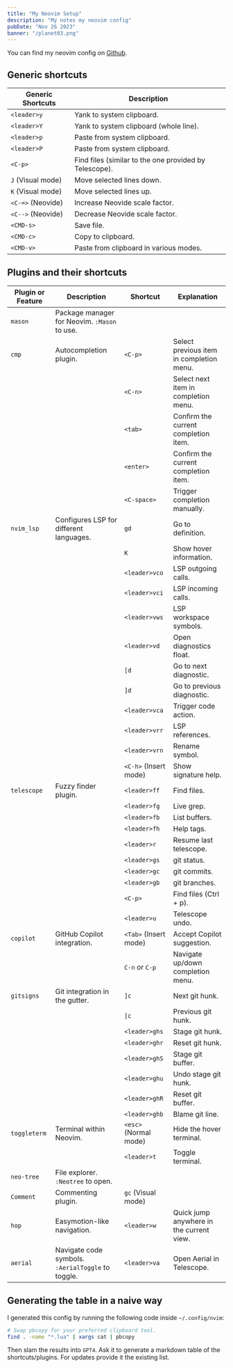 ```yaml
---
title: "My Neovim Setup"
description: "My notes my neovim config"
pubDate: "Nov 26 2023"
banner: "/planet03.png"
---
```


You can find my neovim config on
[Github](https://github.com/brian-dawn/dotfiles-simple/tree/main/.config/nvim).


## Generic shortcuts

| Generic Shortcuts        | Description                                            |
|--------------------------|--------------------------------------------------------|
| `<leader>y`              | Yank to system clipboard.                              |
| `<leader>Y`              | Yank to system clipboard (whole line).                 |
| `<leader>p`              | Paste from system clipboard.                           |
| `<leader>P`              | Paste from system clipboard.                           |
| `<C-p>`                  | Find files (similar to the one provided by Telescope). |
| `J` (Visual mode)        | Move selected lines down.                              |
| `K` (Visual mode)        | Move selected lines up.                                |
| `<C-=>` (Neovide)        | Increase Neovide scale factor.                         |
| `<C-->` (Neovide)        | Decrease Neovide scale factor.                         |
| `<CMD-s>`                | Save file.                                             |
| `<CMD-c>`                | Copy to clipboard.                                     |
| `<CMD-v>`                | Paste from clipboard in various modes.                 |


## Plugins and their shortcuts


| Plugin or Feature | Description                                       | Shortcut              | Explanation                              |
|-------------------|---------------------------------------------------|-----------------------|------------------------------------------|
| `mason`           | Package manager for Neovim. `:Mason` to use.      |                       |                                          |
| `cmp`             | Autocompletion plugin.                            | `<C-p>`               | Select previous item in completion menu. |
|                   |                                                   | `<C-n>`               | Select next item in completion menu.     |
|                   |                                                   | `<tab>`               | Confirm the current completion item.     |
|                   |                                                   | `<enter>`             | Confirm the current completion item.     |
|                   |                                                   | `<C-space>`           | Trigger completion manually.             |
| `nvim_lsp`        | Configures LSP for different languages.           | `gd`                  | Go to definition.                        |
|                   |                                                   | `K`                   | Show hover information.                  |
|                   |                                                   | `<leader>vco`         | LSP outgoing calls.                      |
|                   |                                                   | `<leader>vci`         | LSP incoming calls.                      |
|                   |                                                   | `<leader>vws`         | LSP workspace symbols.                   |
|                   |                                                   | `<leader>vd`          | Open diagnostics float.                  |
|                   |                                                   | `[d`                  | Go to next diagnostic.                   |
|                   |                                                   | `]d`                  | Go to previous diagnostic.               |
|                   |                                                   | `<leader>vca`         | Trigger code action.                     |
|                   |                                                   | `<leader>vrr`         | LSP references.                          |
|                   |                                                   | `<leader>vrn`         | Rename symbol.                           |
|                   |                                                   | `<C-h>` (Insert mode) | Show signature help.                     |
| `telescope`       | Fuzzy finder plugin.                              | `<leader>ff`          | Find files.                              |
|                   |                                                   | `<leader>fg`          | Live grep.                               |
|                   |                                                   | `<leader>fb`          | List buffers.                            |
|                   |                                                   | `<leader>fh`          | Help tags.                               |
|                   |                                                   | `<leader>r`           | Resume last telescope.                   |
|                   |                                                   | `<leader>gs`          | git status.                              |
|                   |                                                   | `<leader>gc`          | git commits.                             |
|                   |                                                   | `<leader>gb`          | git branches.                            |
|                   |                                                   | `<C-p>`               | Find files (Ctrl + p).                   |
|                   |                                                   | `<leader>u`           | Telescope undo.                          |
| `copilot`         | GitHub Copilot integration.                       | `<Tab>` (Insert mode) | Accept Copilot suggestion.               |
|                   |                                                   | `C-n` or `C-p`        | Navigate up/down completion menu.        |
| `gitsigns`        | Git integration in the gutter.                    | `]c`                  | Next git hunk.                           |
|                   |                                                   | `[c`                  | Previous git hunk.                       |
|                   |                                                   | `<leader>ghs`         | Stage git hunk.                          |
|                   |                                                   | `<leader>ghr`         | Reset git hunk.                          |
|                   |                                                   | `<leader>ghS`         | Stage git buffer.                        |
|                   |                                                   | `<leader>ghu`         | Undo stage git hunk.                     |
|                   |                                                   | `<leader>ghR`         | Reset git buffer.                        |
|                   |                                                   | `<leader>ghb`         | Blame git line.                          |
| `toggleterm`      | Terminal within Neovim.                           | `<esc>` (Normal mode) | Hide the hover terminal.                 |
|                   |                                                   | `<leader>t`           | Toggle terminal.                         |
| `neo-tree`        | File explorer. `:Neotree` to open.                |                       |                                          |
| `Comment`         | Commenting plugin.                                | `gc` (Visual mode)    |                                          |
| `hop`             | Easymotion-like navigation.                       | `<leader>w`           | Quick jump anywhere in the current view. |
| `aerial`          | Navigate code symbols. `:AerialToggle` to toggle. | `<leader>va`          | Open Aerial in Telescope.                |


## Generating the table in a naive way
I generated this config by running the following code inside `~/.config/nvim`:

```bash
# Swap pbcopy for your preferred clipboard tool.
find . -name "*.lua" | xargs cat | pbcopy
```

Then slam the results into `GPT4`. Ask it to generate a markdown table of the shortcuts/plugins. For updates
provide it the existing list.
